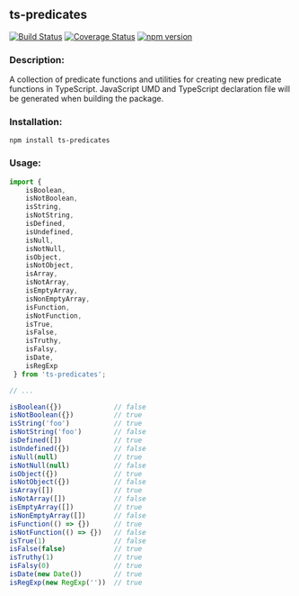 ## ts-predicates

[![Build Status](https://travis-ci.com/codybonney/ts-predicates.svg?branch=master)](https://travis-ci.com/codybonney/ts-predicates)
[![Coverage Status](https://coveralls.io/repos/github/codybonney/ts-predicates/badge.svg?branch=master)](https://coveralls.io/github/codybonney/ts-predicates?branch=master)
[![npm version](http://img.shields.io/npm/v/ts-predicates.svg?style=flat)](https://npmjs.org/package/ts-predicates "View this project on npm")

### Description:
A collection of predicate functions and utilities for creating new predicate functions in TypeScript. JavaScript UMD and TypeScript declaration file will be generated when building the package.

### Installation:
```
npm install ts-predicates
```

### Usage:
```javascript
import { 
    isBoolean,
    isNotBoolean,
    isString,
    isNotString,
    isDefined,
    isUndefined,
    isNull,
    isNotNull,
    isObject,
    isNotObject,
    isArray,
    isNotArray,
    isEmptyArray,
    isNonEmptyArray,
    isFunction,
    isNotFunction,
    isTrue,
    isFalse,
    isTruthy,
    isFalsy,
    isDate,
    isRegExp
 } from 'ts-predicates';

// ...

isBoolean({})             // false
isNotBoolean({})          // true
isString('foo')           // true
isNotString('foo')        // false
isDefined([])             // true
isUndefined({})           // false
isNull(null)              // true
isNotNull(null)           // false
isObject({})              // true
isNotObject({})           // false
isArray([])               // true
isNotArray([])            // false
isEmptyArray([])          // true
isNonEmptyArray([])       // false
isFunction(() => {})      // true
isNotFunction(() => {})   // false
isTrue(1)                 // false
isFalse(false)            // true
isTruthy(1)               // true
isFalsy(0)                // true
isDate(new Date())        // true
isRegExp(new RegExp(''))  // true
```

